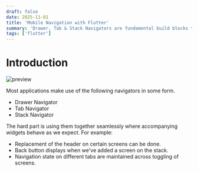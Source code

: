 ```yaml
---
draft: false
date: 2025-11-01
title: 'Mobile Navigation with Flutter'
summary: 'Drawer, Tab & Stack Navigators are fundamental build blocks to all large dynamic mobile apps. Here I demo some of the nuances of working with them.'
tags: ['flutter']
---
```


# Introduction

<img src="/static/gifs/datelendar-navigators.gif" alt="preview" />

Most applications make use of the following navigators in some form.

- Drawer Navigator
- Tab Navigator
- Stack Navigator

The hard part is using them together seamlessly where accompanying widgets behave as we expect. For example:

- Replacement of the header on certain screens can be done.
- Back button displays when we've added a screen on the stack.
- Navigation state on different tabs are maintained across toggling of screens.
